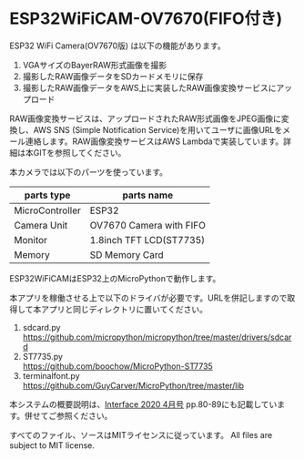 # ESP32WiFiCAM-OV7670(FIFO付き)

ESP32 WiFi Camera(OV7670版) は以下の機能があります。

1. VGAサイズのBayerRAW形式画像を撮影 
1. 撮影したRAW画像データをSDカードメモリに保存
1. 撮影したRAW画像データをAWS上に実装したRAW画像変換サービスにアップロード

RAW画像変換サービスは、アップロードされたRAW形式画像をJPEG画像に変換し、AWS SNS (Simple Notification Service)を用いてユーザに画像URLをメール連絡します。RAW画像変換サービスはAWS Lambdaで実装しています。詳細は本GITを参照してください。

本カメラでは以下のパーツを使っています。

|parts type|parts name|
----|---- 
|MicroController|ESP32|
|Camera Unit|OV7670 Camera with FIFO|
|Monitor|1.8inch TFT LCD(ST7735)|
|Memory|SD Memory Card|

ESP32WiFiCAMはESP32上のMicroPythonで動作します。

本アプリを稼働させる上で以下のドライバが必要です。URLを併記しますので取得して本アプリと同じディレクトリに置いてください。

1. sdcard.py<br>https://github.com/micropython/micropython/tree/master/drivers/sdcard
1. ST7735.py<br>https://github.com/boochow/MicroPython-ST7735
1. terminalfont.py<br>https://github.com/GuyCarver/MicroPython/tree/master/lib

本システムの概要説明は、[Interface 2020 4月号](https://interface.cqpub.co.jp/magazine/202004/) pp.80-89にも記載しています。併せてご参照ください。

すべてのファイル、ソースはMITライセンスに従っています。 All files are subject to MIT license.
